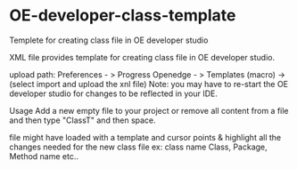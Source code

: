 # OE-developer-class-template
Templete for creating class file in OE developer studio

XML file provides template for creating class file in OE developer studio.

upload path: Preferences - > Progress Openedge - > Templates (macro) -> (select import and upload the xnl file)
Note: you may have to re-start the OE developer studio for changes to be reflected in your IDE.

Usage
Add a new empty file to your project or remove all content from a file and then type "ClassT" and then space.

file might have loaded with a template and cursor points & highlight all the changes needed for the new class file ex: class name Class, Package, Method name etc..